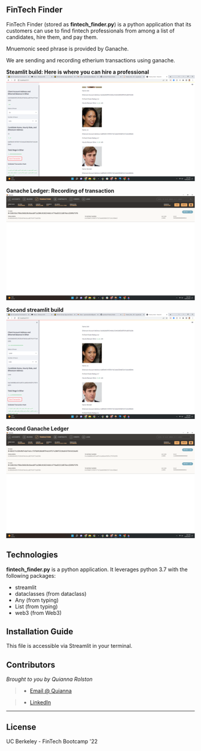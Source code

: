 ## FinTech Finder

FinTech Finder (stored as **fintech_finder.py**) is a python application that its customers can use to find fintech professionals from among a list of candidates, hire them, and pay them.


Mnuemonic seed phrase is provided by Ganache.


We are sending and recording etherium transactions using ganache.

**Steamlit build: Here is where you can hire a professional**
![Streamlit build 1](images/1.png)

**Ganache Ledger: Recording of transaction**
![Ganache 1](images/2.png)


**Second streamlit build**
![Streamlit build 2](images/3.png)


**Second Ganache Ledger**
![Ganache 2](images/4.png)

## Technologies

**fintech_finder.py** is a python application. It leverages python 3.7 with the following packages:

* streamlit
* dataclasses (from dataclass)
* Any (from typing)
* List (from typing)
* web3 (from Web3)


## Installation Guide

This file is accessible via Streamlit in your terminal. 

## Contributors

*Brought to you by Quianna Rolston*
> * [Email @ Quianna](quiannarolston@gmail.com)

> * [LinkedIn](https://www.linkedin.com/in/quianna-rolston/)

---

## License

UC Berkeley - FinTech Bootcamp '22